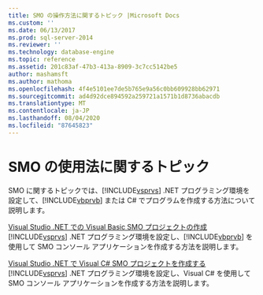```yaml
---
title: SMO の操作方法に関するトピック |Microsoft Docs
ms.custom: ''
ms.date: 06/13/2017
ms.prod: sql-server-2014
ms.reviewer: ''
ms.technology: database-engine
ms.topic: reference
ms.assetid: 201c83af-47b3-413a-8909-3c7cc5142be5
author: mashamsft
ms.author: mathoma
ms.openlocfilehash: 4f4e5101ee7de5b765e9a56c0bb609928bb62971
ms.sourcegitcommit: ad4d92dce894592a259721a1571b1d8736abacdb
ms.translationtype: MT
ms.contentlocale: ja-JP
ms.lasthandoff: 08/04/2020
ms.locfileid: "87645823"
---
```

# <a name="smo-how-to-topics"></a>SMO の使用法に関するトピック
  SMO に関するトピックでは、[!INCLUDE[vsprvs](../../includes/vsprvs-md.md)] .NET プログラミング環境を設定して、[!INCLUDE[vbprvb](../../includes/vbprvb-md.md)] または C# でプログラムを作成する方法について説明します。  
  
 [Visual Studio .NET での Visual Basic SMO プロジェクトの作成](../../../2014/database-engine/dev-guide/create-a-visual-basic-smo-project-in-visual-studio-net.md)  
 [!INCLUDE[vsprvs](../../includes/vsprvs-md.md)] .NET プログラミング環境を設定し、[!INCLUDE[vbprvb](../../includes/vbprvb-md.md)] を使用して SMO コンソール アプリケーションを作成する方法を説明します。  
  
 [Visual Studio .NET で Visual C&#35; SMO プロジェクトを作成する](../../relational-databases/server-management-objects-smo/how-to-create-a-visual-csharp-smo-project-in-visual-studio-net.md)  
 [!INCLUDE[vsprvs](../../includes/vsprvs-md.md)] .NET プログラミング環境を設定し、Visual C# を使用して SMO コンソール アプリケーションを作成する方法を説明します。  
  
  
